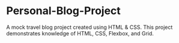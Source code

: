 # Personal-Blog-Project
A mock travel blog project created using HTML &amp; CSS. This project demonstrates knowledge of HTML, CSS, Flexbox, and Grid.
